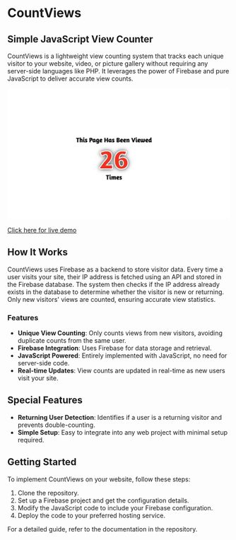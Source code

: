 # CountViews

## Simple JavaScript View Counter

CountViews is a lightweight view counting system that tracks each unique visitor to your website, video, or picture gallery without requiring any server-side languages like PHP. It leverages the power of Firebase and pure JavaScript to deliver accurate view counts.

<a href="https://smkh-pro.github.io/CountViews/">
  <img src="images/screenshot.png" alt="CountViews Demo Screenshot">
</a>

[Click here for live demo](https://smkh-pro.github.io/CountViews/)

## How It Works

CountViews uses Firebase as a backend to store visitor data. Every time a user visits your site, their IP address is fetched using an API and stored in the Firebase database. The system then checks if the IP address already exists in the database to determine whether the visitor is new or returning. Only new visitors' views are counted, ensuring accurate view statistics.

### Features

- **Unique View Counting**: Only counts views from new visitors, avoiding duplicate counts from the same user.
- **Firebase Integration**: Uses Firebase for data storage and retrieval.
- **JavaScript Powered**: Entirely implemented with JavaScript, no need for server-side code.
- **Real-time Updates**: View counts are updated in real-time as new users visit your site.

## Special Features

- **Returning User Detection**: Identifies if a user is a returning visitor and prevents double-counting.
- **Simple Setup**: Easy to integrate into any web project with minimal setup required.


## Getting Started

To implement CountViews on your website, follow these steps:

1. Clone the repository.
2. Set up a Firebase project and get the configuration details.
3. Modify the JavaScript code to include your Firebase configuration.
4. Deploy the code to your preferred hosting service.

For a detailed guide, refer to the documentation in the repository.



